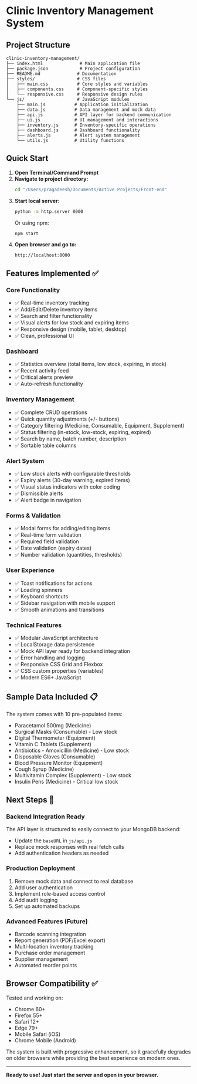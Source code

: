 # Clinic Inventory Management System

## Project Structure

```
clinic-inventory-management/
├── index.html              # Main application file
├── package.json            # Project configuration
├── README.md              # Documentation
├── styles/                # CSS files
│   ├── main.css           # Core styles and variables
│   ├── components.css     # Component-specific styles
│   └── responsive.css     # Responsive design rules
└── js/                    # JavaScript modules
    ├── main.js           # Application initialization
    ├── data.js           # Data management and mock data
    ├── api.js            # API layer for backend communication
    ├── ui.js             # UI management and interactions
    ├── inventory.js      # Inventory-specific operations
    ├── dashboard.js      # Dashboard functionality
    ├── alerts.js         # Alert system management
    └── utils.js          # Utility functions
```

## Quick Start

1. **Open Terminal/Command Prompt**
2. **Navigate to project directory:**
   ```bash
   cd "/Users/pragadeesh/Documents/Active Projects/Front-end"
   ```
3. **Start local server:**
   ```bash
   python -m http.server 8000
   ```
   Or using npm:
   ```bash
   npm start
   ```
4. **Open browser and go to:**
   ```
   http://localhost:8000
   ```

## Features Implemented ✅

### Core Functionality
- ✅ Real-time inventory tracking
- ✅ Add/Edit/Delete inventory items
- ✅ Search and filter functionality
- ✅ Visual alerts for low stock and expiring items
- ✅ Responsive design (mobile, tablet, desktop)
- ✅ Clean, professional UI

### Dashboard
- ✅ Statistics overview (total items, low stock, expiring, in stock)
- ✅ Recent activity feed
- ✅ Critical alerts preview
- ✅ Auto-refresh functionality

### Inventory Management
- ✅ Complete CRUD operations
- ✅ Quick quantity adjustments (+/- buttons)
- ✅ Category filtering (Medicine, Consumable, Equipment, Supplement)
- ✅ Status filtering (in-stock, low-stock, expiring, expired)
- ✅ Search by name, batch number, description
- ✅ Sortable table columns

### Alert System
- ✅ Low stock alerts with configurable thresholds
- ✅ Expiry alerts (30-day warning, expired items)
- ✅ Visual status indicators with color coding
- ✅ Dismissible alerts
- ✅ Alert badge in navigation

### Forms & Validation
- ✅ Modal forms for adding/editing items
- ✅ Real-time form validation
- ✅ Required field validation
- ✅ Date validation (expiry dates)
- ✅ Number validation (quantities, thresholds)

### User Experience
- ✅ Toast notifications for actions
- ✅ Loading spinners
- ✅ Keyboard shortcuts
- ✅ Sidebar navigation with mobile support
- ✅ Smooth animations and transitions

### Technical Features
- ✅ Modular JavaScript architecture
- ✅ LocalStorage data persistence
- ✅ Mock API layer ready for backend integration
- ✅ Error handling and logging
- ✅ Responsive CSS Grid and Flexbox
- ✅ CSS custom properties (variables)
- ✅ Modern ES6+ JavaScript

## Sample Data Included 📋

The system comes with 10 pre-populated items:
- Paracetamol 500mg (Medicine)
- Surgical Masks (Consumable) - Low stock
- Digital Thermometer (Equipment)
- Vitamin C Tablets (Supplement)
- Antibiotics - Amoxicillin (Medicine) - Low stock
- Disposable Gloves (Consumable)
- Blood Pressure Monitor (Equipment)
- Cough Syrup (Medicine)
- Multivitamin Complex (Supplement) - Low stock
- Insulin Pens (Medicine) - Critical low stock

## Next Steps 🚀

### Backend Integration Ready
The API layer is structured to easily connect to your MongoDB backend:
- Update the `baseURL` in `js/api.js`
- Replace mock responses with real fetch calls
- Add authentication headers as needed

### Production Deployment
1. Remove mock data and connect to real database
2. Add user authentication
3. Implement role-based access control
4. Add audit logging
5. Set up automated backups

### Advanced Features (Future)
- Barcode scanning integration
- Report generation (PDF/Excel export)
- Multi-location inventory tracking
- Purchase order management
- Supplier management
- Automated reorder points

## Browser Compatibility ✅

Tested and working on:
- Chrome 60+
- Firefox 55+
- Safari 12+
- Edge 79+
- Mobile Safari (iOS)
- Chrome Mobile (Android)

The system is built with progressive enhancement, so it gracefully degrades on older browsers while providing the best experience on modern ones.

---

**Ready to use! Just start the server and open in your browser.**
